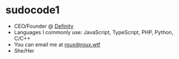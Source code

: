 # sudocode1
- CEO/Founder @ [Definity](https://github.com/definityteam)
- Languages I commonly use: JavaScript, TypeScript, PHP, Python, C/C++
- You can email me at roux@roux.wtf
- She/Her
<!--
**sudocode1/sudocode1** is a ✨ _special_ ✨ repository because its `README.md` (this file) appears on your GitHub profile.

Here are some ideas to get you started:

- 🔭 I’m currently working on ...
- 🌱 I’m currently learning ...
- 👯 I’m looking to collaborate on ...
- 🤔 I’m looking for help with ...
- 💬 Ask me about ...
- 📫 How to reach me: ...
- 😄 Pronouns: ...
- ⚡ Fun fact: ...
-->
